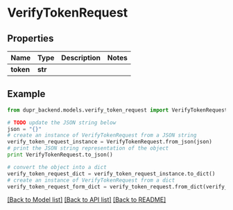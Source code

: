 # VerifyTokenRequest


## Properties
Name | Type | Description | Notes
------------ | ------------- | ------------- | -------------
**token** | **str** |  | 

## Example

```python
from dupr_backend.models.verify_token_request import VerifyTokenRequest

# TODO update the JSON string below
json = "{}"
# create an instance of VerifyTokenRequest from a JSON string
verify_token_request_instance = VerifyTokenRequest.from_json(json)
# print the JSON string representation of the object
print VerifyTokenRequest.to_json()

# convert the object into a dict
verify_token_request_dict = verify_token_request_instance.to_dict()
# create an instance of VerifyTokenRequest from a dict
verify_token_request_form_dict = verify_token_request.from_dict(verify_token_request_dict)
```
[[Back to Model list]](../README.md#documentation-for-models) [[Back to API list]](../README.md#documentation-for-api-endpoints) [[Back to README]](../README.md)


